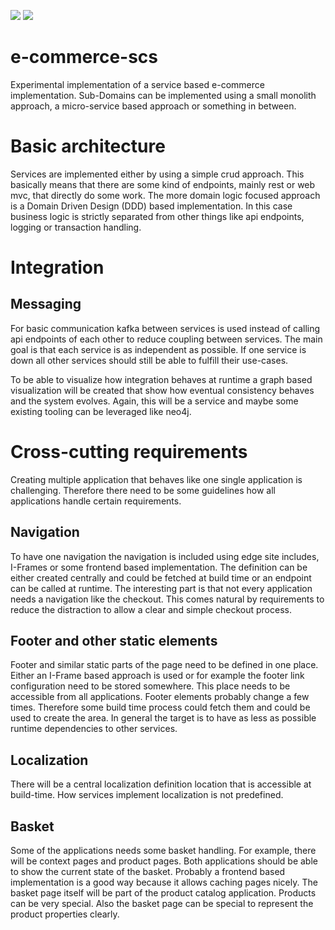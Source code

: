 <a href="https://codeclimate.com/github/Journerist/e-commerce-scs/maintainability"><img src="https://api.codeclimate.com/v1/badges/8697b17d86da97ba789c/maintainability" /></a> <a href="https://codeclimate.com/github/Journerist/e-commerce-scs/test_coverage"><img src="https://api.codeclimate.com/v1/badges/8697b17d86da97ba789c/test_coverage" /></a>

# e-commerce-scs
Experimental implementation of a service based e-commerce implementation. Sub-Domains can be implemented using a small monolith approach, a micro-service based approach or something in between.

# Basic architecture
Services are implemented either by using a simple crud approach. This basically means that there are some kind of endpoints, mainly rest or web mvc, that directly do some work. The more domain logic focused approach is a Domain Driven Design (DDD) based implementation. In this case business logic is strictly separated from other things like api endpoints, logging or transaction handling.

# Integration

## Messaging
For basic communication kafka between services is used instead of calling api endpoints of each other to reduce coupling between services. The main goal is that each service is as independent as possible. If one service is down all other services should still be able to fulfill their use-cases.

To be able to visualize how integration behaves at runtime a graph based visualization will be created that show how eventual consistency behaves and the system evolves. Again, this will be a service and maybe some existing tooling can be leveraged like neo4j.

# Cross-cutting requirements

Creating multiple application that behaves like one single application is challenging. Therefore there need to be some guidelines how all applications handle certain requirements.

## Navigation
To have one navigation the navigation is included using edge site includes, I-Frames or some frontend based implementation. The definition can be either created centrally and could be fetched at build time or an endpoint can be called at runtime. The interesting part is that not every application needs a navigation like the checkout. This comes natural by requirements to reduce the distraction to allow a clear and simple checkout process.

## Footer and other static elements
Footer and similar static parts of the page need to be defined in one place. Either an I-Frame based approach is used or for example the footer link configuration need to be stored somewhere. This place needs to be accessible from all applications. Footer elements probably change a few times. Therefore some build time process could fetch them and could be used to create the area. In general the target is to have as less as possible runtime dependencies to other services.

## Localization
There will be a central localization definition location that is accessible at build-time. How services implement localization is not predefined.

## Basket
Some of the applications needs some basket handling. For example, there will be context pages and product pages. Both applications should be able to show the current state of the basket. Probably a frontend based implementation is a good way because it allows caching pages nicely. The basket page itself will be part of the product catalog application. Products can be very special. Also the basket page can be special to represent the product properties clearly.
